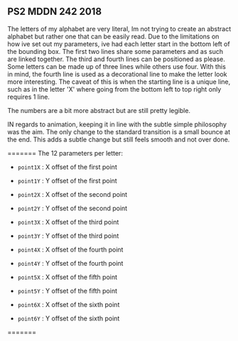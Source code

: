 ## PS2 MDDN 242 2018

The letters of my alphabet are very literal, Im not trying to create an abstract alphabet but rather one that can be easily read. Due to the limitations on how ive set out my parameters, ive had each letter start in the bottom left of the bounding box. The first two lines share some parameters and as such are linked together. The third and fourth lines can be positioned as please. Some letters can be made up of three lines while others use four. With this in mind, the fourth line is used as a decorational line to make the letter look more interesting. The caveat of this is when the starting line is a unique line, such as in the letter 'X' where going from the bottom left to top right only requires 1 line. 

The numbers are a bit more abstract but are still pretty legible.

IN regards to animation, keeping it in line with the subtle simple philosophy was the aim. The only change to the standard transition is a small bounce at the end. This adds a subtle change but still feels smooth and not over done. 

=======
The 12 parameters per letter:
  * `point1X` : X offset of the first point
  * `point1Y` : Y offset of the first point

  * `point2X` : X offset of the second point
  * `point2Y` : Y offset of the second point

  * `point3X` : X offset of the third point
  * `point3Y` : Y offset of the third point 

  * `point4X` : X offset of the fourth point
  * `point4Y` : Y offset of the fourth point

  * `point5X` : X offset of the fifth point
  * `point5Y` : Y offset of the fifth point

  * `point6X` : X offset of the sixth point
  * `point6Y` : Y offset of the sixth point

=======



